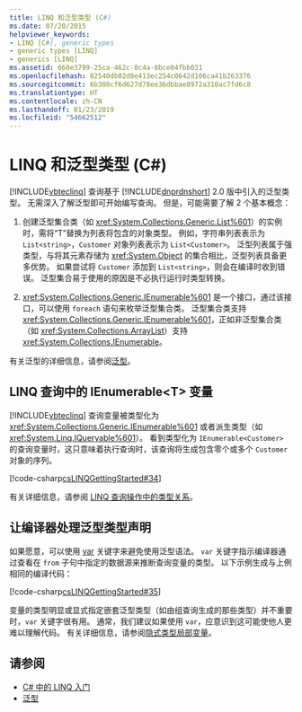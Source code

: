 ```yaml
---
title: LINQ 和泛型类型 (C#)
ms.date: 07/20/2015
helpviewer_keywords:
- LINQ [C#], generic types
- generic types [LINQ]
- generics [LINQ]
ms.assetid: 660e3799-25ca-462c-8c4a-8bce04fbb031
ms.openlocfilehash: 02540db02d8e413ec254c0642d106ca41b263376
ms.sourcegitcommit: 6b308cf6d627d78ee36dbbae8972a310ac7fd6c8
ms.translationtype: HT
ms.contentlocale: zh-CN
ms.lasthandoff: 01/23/2019
ms.locfileid: "54662512"
---
```

# <a name="linq-and-generic-types-c"></a>LINQ 和泛型类型 (C#)
[!INCLUDE[vbteclinq](~/includes/vbteclinq-md.md)] 查询基于 [!INCLUDE[dnprdnshort](~/includes/dnprdnshort-md.md)] 2.0 版中引入的泛型类型。 无需深入了解泛型即可开始编写查询。 但是，可能需要了解 2 个基本概念：  
  
1.  创建泛型集合类（如 <xref:System.Collections.Generic.List%601>）的实例时，需将“T”替换为列表将包含的对象类型。 例如，字符串列表表示为 `List<string>`，`Customer` 对象列表表示为 `List<Customer>`。 泛型列表属于强类型，与将其元素存储为 <xref:System.Object> 的集合相比，泛型列表具备更多优势。 如果尝试将 `Customer` 添加到 `List<string>`，则会在编译时收到错误。 泛型集合易于使用的原因是不必执行运行时类型转换。  
  
2.  <xref:System.Collections.Generic.IEnumerable%601> 是一个接口，通过该接口，可以使用 `foreach` 语句来枚举泛型集合类。 泛型集合类支持 <xref:System.Collections.Generic.IEnumerable%601>，正如非泛型集合类（如 <xref:System.Collections.ArrayList>）支持 <xref:System.Collections.IEnumerable>。  
  
 有关泛型的详细信息，请参阅[泛型](../../../../csharp/programming-guide/generics/index.md)。  
  
## <a name="ienumerablet-variables-in-linq-queries"></a>LINQ 查询中的 IEnumerable<T\> 变量  
 [!INCLUDE[vbteclinq](~/includes/vbteclinq-md.md)] 查询变量被类型化为 <xref:System.Collections.Generic.IEnumerable%601> 或者派生类型（如 <xref:System.Linq.IQueryable%601>）。 看到类型化为 `IEnumerable<Customer>` 的查询变量时，这只意味着执行查询时，该查询将生成包含零个或多个 `Customer` 对象的序列。  
  
 [!code-csharp[csLINQGettingStarted#34](../../../../csharp/programming-guide/concepts/linq/codesnippet/CSharp/linq-and-generic-types_1.cs)]  
  
 有关详细信息，请参阅 [LINQ 查询操作中的类型关系](../../../../csharp/programming-guide/concepts/linq/type-relationships-in-linq-query-operations.md)。  
  
## <a name="letting-the-compiler-handle-generic-type-declarations"></a>让编译器处理泛型类型声明  
 如果愿意，可以使用 [var](../../../../csharp/language-reference/keywords/var.md) 关键字来避免使用泛型语法。 `var` 关键字指示编译器通过查看在 `from` 子句中指定的数据源来推断查询变量的类型。 以下示例生成与上例相同的编译代码：  
  
 [!code-csharp[csLINQGettingStarted#35](../../../../csharp/programming-guide/concepts/linq/codesnippet/CSharp/linq-and-generic-types_2.cs)]  
  
 变量的类型明显或显式指定嵌套泛型类型（如由组查询生成的那些类型）并不重要时，`var` 关键字很有用。 通常，我们建议如果使用 `var`，应意识到这可能使他人更难以理解代码。 有关详细信息，请参阅[隐式类型局部变量](../../../../csharp/programming-guide/classes-and-structs/implicitly-typed-local-variables.md)。  
  
## <a name="see-also"></a>请参阅

- [C# 中的 LINQ 入门](../../../../csharp/programming-guide/concepts/linq/getting-started-with-linq.md)
- [泛型](../../../../csharp/programming-guide/generics/index.md)
